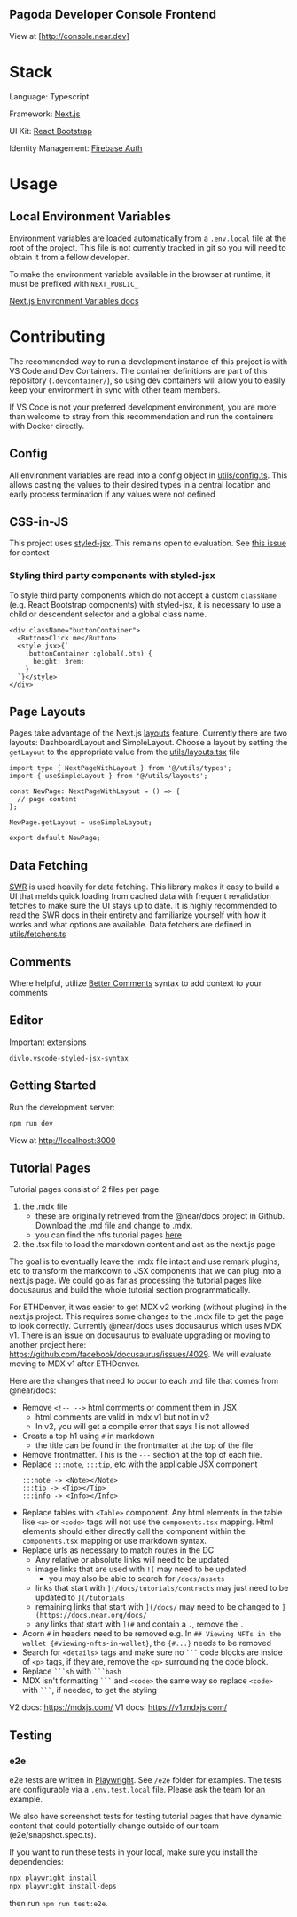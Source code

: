 ## **Pagoda Developer Console Frontend**

View at [http://console.near.dev]

# Stack

Language: Typescript

Framework: [Next.js](https://nextjs.org/)

UI Kit: [React Bootstrap](https://react-bootstrap.github.io/)

Identity Management: [Firebase Auth](https://firebase.google.com/docs/auth)

# Usage

## Local Environment Variables

Environment variables are loaded automatically from a `.env.local` file at the root of the project. This file is not currently tracked in git so you will need to obtain it from a fellow developer.

To make the environment variable available in the browser at runtime, it must be prefixed with `NEXT_PUBLIC_`

[Next.js Environment Variables docs](https://nextjs.org/docs/basic-features/environment-variables)

# Contributing

The recommended way to run a development instance of this project is with VS Code and Dev Containers. The container definitions are part of this repository (`.devcontainer/`), so using dev containers will allow you to easily keep your environment in sync with other team members.

If VS Code is not your preferred development environment, you are more than welcome to stray from this recommendation and run the containers with Docker directly.

## Config

All environment variables are read into a config object in [utils/config.ts](utils/config.ts). This allows casting the values to their desired types in a central location and early process termination if any values were not defined

## CSS-in-JS

This project uses [styled-jsx](https://github.com/vercel/styled-jsx). This remains open to evaluation. See [this issue](https://github.com/near/developer-console-framework/issues/7) for context

### Styling third party components with styled-jsx

To style third party components which do not accept a custom `className` (e.g. React Bootstrap components) with styled-jsx, it is necessary to use a child or descendent selector and a global class name.

```tsx
<div className="buttonContainer">
  <Button>Click me</Button>
  <style jsx>{`
    .buttonContainer :global(.btn) {
      height: 3rem;
    }
  `}</style>
</div>
```

## Page Layouts

Pages take advantage of the Next.js [layouts](https://nextjs.org/docs/basic-features/layouts) feature. Currently there are two layouts: DashboardLayout and SimpleLayout. Choose a layout by setting the `getLayout` to the appropriate value from the [utils/layouts.tsx](utils/layouts.tsx) file

```tsx
import type { NextPageWithLayout } from '@/utils/types';
import { useSimpleLayout } from '@/utils/layouts';

const NewPage: NextPageWithLayout = () => {
  // page content
};

NewPage.getLayout = useSimpleLayout;

export default NewPage;
```

## Data Fetching

[SWR](https://swr.vercel.app/) is used heavily for data fetching. This library makes it easy to build a UI that melds quick loading from cached data with frequent revalidation fetches to make sure the UI stays up to date. It is highly recommended to read the SWR docs in their entirety and familiarize yourself with how it works and what options are available. Data fetchers are defined in [utils/fetchers.ts](utils/fetchers.ts)

## Comments

Where helpful, utilize [Better Comments](https://marketplace.visualstudio.com/items?itemName=aaron-bond.better-comments) syntax to add context to your comments

## Editor

Important extensions

```
divlo.vscode-styled-jsx-syntax
```

## Getting Started

Run the development server:

```bash
npm run dev
```

View at [http://localhost:3000](http://localhost:3000)

## Tutorial Pages

Tutorial pages consist of 2 files per page.

1. the .mdx file
   - these are originally retrieved from the @near/docs project in Github. Download the .md file and change to .mdx.
   - you can find the nfts tutorial pages [here](https://github.com/near/docs/tree/master/docs/tutorials/contracts/nfts)
2. the .tsx file to load the markdown content and act as the next.js page

The goal is to eventually leave the .mdx file intact and use remark plugins, etc to transform the markdown to JSX components that we can plug into a next.js page. We could go as far as processing the tutorial pages like docusaurus and build the whole tutorial section programmatically.

For ETHDenver, it was easier to get MDX v2 working (without plugins) in the next.js project. This requires some changes to the .mdx file to get the page to look correctly. Currently @near/docs uses docusaurus which uses MDX v1. There is an issue on docusaurus to evaluate upgrading or moving to another project here: https://github.com/facebook/docusaurus/issues/4029. We will evaluate moving to MDX v1 after ETHDenver.

Here are the changes that need to occur to each .md file that comes from @near/docs:

- Remove `<!-- -->` html comments or comment them in JSX
  - html comments are valid in mdx v1 but not in v2
  - In v2, you will get a compile error that says ! is not allowed
- Create a top h1 using `#` in markdown
  - the title can be found in the frontmatter at the top of the file
- Remove frontmatter. This is the `---` section at the top of each file.
- Replace `:::note`, `:::tip`, etc with the applicable JSX component
  ```
  :::note -> <Note></Note>
  :::tip -> <Tip></Tip>
  :::info -> <Info></Info>
  ```
- Replace tables with `<Table>` component. Any html elements in the table like `<a>` or `<code>` tags will not use the `components.tsx` mapping. Html elements should either directly call the component within the `components.tsx` mapping or use markdown syntax.
- Replace urls as necessary to match routes in the DC
  - Any relative or absolute links will need to be updated
  - image links that are used with `![` may need to be updated
    - you may also be able to search for `/docs/assets`
  - links that start with `](/docs/tutorials/contracts` may just need to be updated to `](/tutorials`
  - remaining links that start with `](/docs/` may need to be changed to `](https://docs.near.org/docs/`
  - any links that start with `](#` and contain a `.`, remove the `.`
- Acorn `#` in headers need to be removed
  e.g. In `## Viewing NFTs in the wallet {#viewing-nfts-in-wallet}`, the `{#...}` needs to be removed
- Search for `<details>` tags and make sure no ` ``` ` code blocks are inside of `<p>` tags, if they are, remove the `<p>` surrounding the code block.
- Replace ` ```sh ` with ` ```bash `
- MDX isn't formatting ` ``` ` and `<code>` the same way so replace `<code>` with ` ``` `, if needed, to get the styling

V2 docs: https://mdxjs.com/
V1 docs: https://v1.mdxjs.com/

## Testing

### e2e

e2e tests are written in [Playwright](https://playwright.dev). See `/e2e` folder for examples. The tests are configurable via a `.env.test.local` file. Please ask the team for an example.

We also have screenshot tests for testing tutorial pages that have dynamic content that could potentially change outside of our team (e2e/snapshot.spec.ts).

If you want to run these tests in your local, make sure you install the dependencies:

```bash
npx playwright install
npx playwright install-deps
```

then run `npm run test:e2e`.
